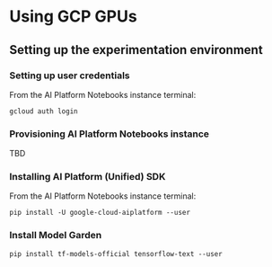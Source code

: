 # Using GCP GPUs

## Setting up the experimentation environment

### Setting up user credentials

From the AI Platform Notebooks instance terminal:

```
gcloud auth login
```
### Provisioning AI Platform Notebooks instance

TBD

### Installing AI Platform (Unified) SDK

From the AI Platform Notebooks instance terminal:

```
pip install -U google-cloud-aiplatform --user
```


### Install Model Garden

```
pip install tf-models-official tensorflow-text --user
```


